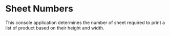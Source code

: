 # Sheet Numbers
This console application determines the number of sheet required to print a list of product based on their height and width.
